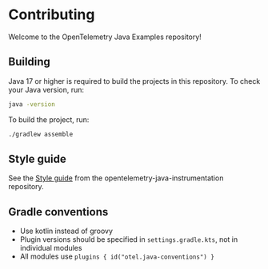 # Contributing

Welcome to the OpenTelemetry Java Examples repository!

## Building

Java 17 or higher is required to build the projects in this repository.
To check your Java version, run:

```bash
java -version
```

To build the project, run:

```bash
./gradlew assemble
```

## Style guide

See
the [Style guide](https://github.com/open-telemetry/opentelemetry-java-instrumentation/blob/main/docs/contributing/style-guideline.md)
from the opentelemetry-java-instrumentation repository.

## Gradle conventions

- Use kotlin instead of groovy
- Plugin versions should be specified in `settings.gradle.kts`, not in individual modules
- All modules use `plugins { id("otel.java-conventions") }`
